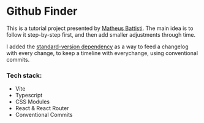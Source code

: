 # Github Finder

This is a tutorial project presented by [Matheus Battisti](https://www.youtube.com/watch?v=3sQITRihW_A).
The main idea is to follow it step-by-step first, and then add smaller adjustments through time.

I added the [standard-version dependency](https://www.npmjs.com/package/standard-version) as a way to feed a changelog with every change, to keep a timeline with everychange, using conventional commits.

### Tech stack:
- Vite
- Typescript
- CSS Modules
- React & React Router
- Conventional Commits 

